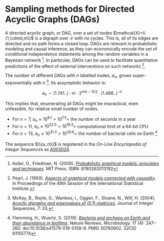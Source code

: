 # Sampling methods for Directed Acyclic Graphs (DAGs)

A directed acyclic graph, or DAG, over a set of nodes $\mathcal{X}=\\{1,\cdots,n\\}$ is a digraph over $\mathcal{X}$ with no cycles. This is, all of its edges are directed and no path forms a closed loop. DAGs are relevant in probabilistic modeling and causal inference, as they can economically encode the set of conditional independence statements among the random variables in a Bayesian network [^1]. In particular, DAGs can be used to facilitate quantitative predictions of the effect of external interventions on such networks [^2].

The number of different DAGs with $n$ labelled nodes, $a_n$, grows super-exponentially with $n$ [^3]. Its assymptotic behavior is:

$$ a_n \sim (1.741..)\cdot n!\cdot 2^{n(n-1)/2}\cdot (1.488..)^{-n} $$

This implies that, enumerating all DAGs might be impractical, even unfeasible, for relative small number of nodes. 

- For $n=7$, $a_n\approx 10^{9.1} > 10^{7.5} =$ the number of seconds in a year
- For $n=11$, $a_n\approx 10^{22.5} > 10^{19.3} =$ computational limit of a 64-bit CPU
- For $n=13$, $a_n\approx 10^{31.3} > 10^{30.6} =$ the number of bacterial cells on Earth [^4]

The sequence $\\{a_n\\}$ is registered in the _On-Line Encyclopedia of Integer Sequences_ as [A003024](https://oeis.org/A003024).

[^1]: Koller, D., Friedman, N. (2009). [_Probabilistic graphical models: principles and techniques_](https://mitpress.mit.edu/books/probabilistic-graphical-models). MIT Press. ISBN: 9780262013192
[^2]: Pearl, J. (1993). [_Aspects of graphical models connected with causality_](https://escholarship.org/content/qt9zx0h8k6/qt9zx0h8k6.pdf). In Proceedings of the 49th Session of the International Statistical Institute.
[^3]: McKay, B., Royle, G., Wanless, I., Oggier, F., Sloane, N., Wilf, H. (2004), [_Acyclic digraphs and eigenvalues of (0,1)-matrices_](https://cs.uwaterloo.ca/journals/JIS/VOL7/Sloane/sloane15.html), Journal of Integer Sequences, 7: 33, 
[^4]:  Flemming, H., Wuertz, S. (2019). [_Bacteria and archaea on Earth and their abundance in biofilms_](https://www.nature.com/articles/s41579-019-0158-9). Nature Reviews. Microbiology. 17 (4): 247–260. doi:10.1038/s41579-019-0158-9. PMID 30760902. S2CID 61155774
